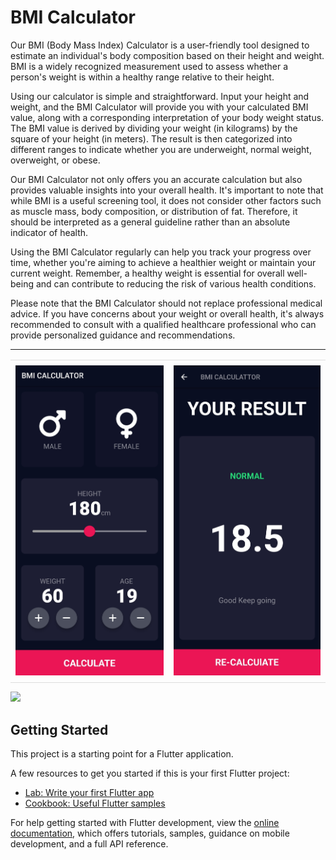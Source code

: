 # BMI Calculator

Our BMI (Body Mass Index) Calculator is a user-friendly tool designed to estimate an individual's body composition based on their height and weight. BMI is a widely recognized measurement used to assess whether a person's weight is within a healthy range relative to their height.

Using our calculator is simple and straightforward. Input your height and weight, and the BMI Calculator will provide you with your calculated BMI value, along with a corresponding interpretation of your body weight status. The BMI value is derived by dividing your weight (in kilograms) by the square of your height (in meters). The result is then categorized into different ranges to indicate whether you are underweight, normal weight, overweight, or obese.

Our BMI Calculator not only offers you an accurate calculation but also provides valuable insights into your overall health. It's important to note that while BMI is a useful screening tool, it does not consider other factors such as muscle mass, body composition, or distribution of fat. Therefore, it should be interpreted as a general guideline rather than an absolute indicator of health.

Using the BMI Calculator regularly can help you track your progress over time, whether you're aiming to achieve a healthier weight or maintain your current weight. Remember, a healthy weight is essential for overall well-being and can contribute to reducing the risk of various health conditions.

Please note that the BMI Calculator should not replace professional medical advice. If you have concerns about your weight or overall health, it's always recommended to consult with a qualified healthcare professional who can provide personalized guidance and recommendations.

<!DOCTYPE html>
<html>
<head>
  <style>
    table {
      width: 100%;
      border-collapse: collapse;
    }
    th, td {
      padding: 8px;
      text-align: left;
      border-bottom: 1px solid #ddd;
    }
    @media only screen and (max-width: 600px) {
      td, th {
        display: block;
        width: 100%;
      }
      td::before {
        content: attr(data-label);
        font-weight: bold;
        display: inline-block;
        width: 80px;
      }
    }
  </style>
</head>
<body>
  <table>
    <tr>
      <th></th>
      <th></th></th>
  </tr>
    <tr>
      <td data-label="Column 1"><img src='readmeimg\page2.jpg' ></td>
      <td data-label="Column 2"><img src='readmeimg\page1.jpg' ></td>
    </tr>
  </table>
</body>
</html>

![](bmi_calculator\readmeimg)


## Getting Started

This project is a starting point for a Flutter application.

A few resources to get you started if this is your first Flutter project:

- [Lab: Write your first Flutter app](https://docs.flutter.dev/get-started/codelab)
- [Cookbook: Useful Flutter samples](https://docs.flutter.dev/cookbook)

For help getting started with Flutter development, view the
[online documentation](https://docs.flutter.dev/), which offers tutorials,
samples, guidance on mobile development, and a full API reference.
